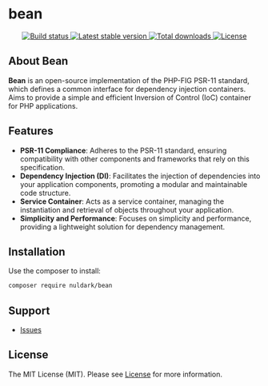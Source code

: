 # bean

<div align="center">
    <a href="https://github.com/nuldark/bean/actions">
        <img 
            src="https://github.com/nuldark/bean/actions/workflows/ci.yml/badge.svg" 
            alt="Build status"
        />
    </a>
    <a href="https://packagist.org/packages/nuldark/bean">
        <img 
            src="https://img.shields.io/packagist/dt/nuldark/bean" 
            alt="Latest stable version"
        />
    </a>
    <a href="https://packagist.org/packages/nuldark/bean">
        <img 
            src="https://poser.pugx.org/nuldark/bean/downloads" 
            alt="Total downloads"
        />
    </a>
    <a href="https://packagist.org/packages/nuldark/bean">
        <img 
            src="https://poser.pugx.org/nuldark/bean/license.svg" 
            alt="License" 
        />
    </a>
</div>

## About Bean

**Bean** is an open-source implementation of the PHP-FIG PSR-11 standard, which
defines a common interface for dependency injection containers. Aims to provide a simple and efficient Inversion of Control (IoC) container for PHP applications.

## Features
- **PSR-11 Compliance**: Adheres to the PSR-11 standard, ensuring compatibility with other components and frameworks that rely on this specification.
- **Dependency Injection (DI)**: Facilitates the injection of dependencies into your application components, promoting a modular and maintainable code structure.
- **Service Container**: Acts as a service container, managing the instantiation and retrieval of objects throughout your application.
- **Simplicity and Performance**: Focuses on simplicity and performance, providing a lightweight solution for dependency management.

## Installation

Use the composer to install:

```bash
composer require nuldark/bean
```

## Support

- [Issues](https://github.com/nuldark/bean/issues/)

## License

The MIT License (MIT). Please see [License](LICENSE) for more information.
